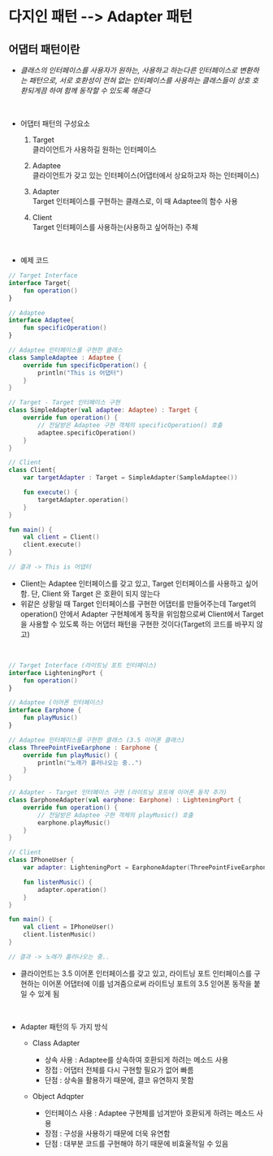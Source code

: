 # 다지인 패턴 --> Adapter 패턴

## 어댑터 패턴이란

* *클래스의 인터페이스를 사용자가 원하는, 사용하고 하는다른 인터페이스로 변환하는 패턴으로, 서로 호환성이 전혀 없는 인터페이스를 사용하는 클래스들이 상호 호환되게끔 하여 함께 동작할 수 있도록 해준다*

<br>

* 어댑터 패턴의 구성요소
    1. Target   
    클라이언트가 사용하길 원하는 인터페이스

    2. Adaptee   
    클라이언트가 갖고 있는 인터페이스(어댑터에서 상요하고자 하는 인터페이스)

    3. Adapter   
    Target 인터페이스를 구현하는 클래스로, 이 때 Adaptee의 함수 사용

    4. Client   
    Target 인터페이스를 사용하는(사용하고 싶어하는) 주체

<br>

* 예제 코드

```kt
// Target Interface
interface Target{
    fun operation()
}

// Adaptee
interface Adaptee{
    fun specificOperation()
}

// Adaptee 인터페이스를 구현한 클래스
class SampleAdaptee : Adaptee {
    override fun specificOperation() {
        println("This is 어댑터")
    }
}

// Target - Target 인터페이스 구현
class SimpleAdapter(val adaptee: Adaptee) : Target {
    override fun operation() {
        // 전달받은 Adaptee 구현 객체의 specificOperation() 호출
        adaptee.specificOperation()
    }
}

// Client
class Client{
    var targetAdapter : Target = SimpleAdapter(SampleAdaptee())

    fun execute() {
        targetAdapter.operation()
    }
}

fun main() {
    val client = Client()
    client.execute()
}

// 결과 -> This is 어댑터
```

* Client는 Adaptee 인터페이스를 갖고 있고, Target 인터페이스를 사용하고 싶어함. 단, Client 와 Target 은 호환이 되지 않는다
* 위같은 상황일 때 Target 인터페이스를 구현한 어댑터를 만들어주는데 Target의 operation() 안에서 Adapter 구현체에게 동작을 위임함으로써 Client에서 Target을 사용할 수 있도록 하는 어댑터 패턴을 구현한 것이다(Target의 코드를 바꾸지 않고)

<br>

```kt
// Target Interface (라이트닝 포트 인터페이스)
interface LighteningPort {
    fun operation()
}

// Adaptee (이어폰 인터페이스)
interface Earphone {
    fun playMusic()
}

// Adaptee 인터페이스를 구현한 클래스 (3.5 이어폰 클래스)
class ThreePointFiveEarphone : Earphone {
    override fun playMusic() {
        println("노래가 흘러나오는 중..")
    }
}

// Adapter - Target 인터페이스 구현 (라이트닝 포트에 이어폰 동작 추가)
class EarphoneAdapter(val earphone: Earphone) : LighteningPort {
    override fun operation() {
        // 전달받은 Adaptee 구현 객체의 playMusic() 호출
        earphone.playMusic()
    }
}

// Client
class IPhoneUser {
    var adapter: LighteningPort = EarphoneAdapter(ThreePointFiveEarphone())

    fun listenMusic() {
        adapter.operation()
    }
}

fun main() {
    val client = IPhoneUser()
    client.listenMusic()
}

// 결과 -> 노래가 흘러나오는 중..
```

* 클라이언트는 3.5 이어폰 인터페이스를 갖고 있고, 라이트닝 포트 인터페이스를 구현하는 이어폰 어댑터에 이를 넘겨줌으로써 라이트닝 포트의 3.5 읻어폰 동작을 붙일 수 있게 됨

<br>

* Adapter 패턴의 두 가지 방식
    * Class Adapter
        * 상속 사용 : Adaptee를 상속하여 호환되게 하려는 메소드 사용
        * 장접 : 어댑터 전체를 다시 구현할 필요가 없어 빠름
        * 단점 : 상속을 활용하기 때문에, 결코 유연하지 못함

    * Object Adqpter
        * 인터페이스 사용 : Adaptee 구현체를 넘겨받아 호환되게 하려는 메소드 사용
        * 장점 : 구성을 사용하기 때문에 더욱 유연함
        * 단점 : 대부분 코드를 구현해야 하기 때문에 비효울적일 수 있음